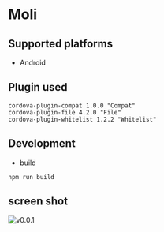 # Moli


## Supported platforms

* Android

## Plugin used

```
cordova-plugin-compat 1.0.0 "Compat"
cordova-plugin-file 4.2.0 "File"
cordova-plugin-whitelist 1.2.2 "Whitelist"
```

## Development
* build
```
npm run build
```

## screen shot
![v0.0.1](http://rawgit.com/wangpin34/moli/master/assets/GIF.gif)
